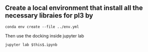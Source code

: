 ## Create a local environment that install all the necessary libraies for pl3 by
```
conda env create --file ../env.yml
```

Then use the docking inside jupyter lab

```
jupyter lab $this$.ipynb

```
